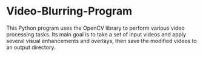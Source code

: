 # Video-Blurring-Program
This Python program uses the OpenCV library to perform various video processing tasks. Its main goal is to take a set of input videos and apply several visual enhancements and overlays, then save the modified videos to an output directory.
